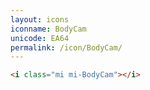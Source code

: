 ```yaml
---
layout: icons
iconname: BodyCam
unicode: EA64
permalink: /icon/BodyCam/
---
```


``` html
<i class="mi mi-BodyCam"></i>
```
